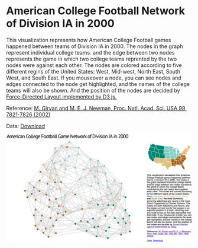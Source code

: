 # American College Football Network of Division IA in 2000
<p>This visualization represents how American College Football games happened between teams of Division IA in 2000.  The nodes in the graph represent individual college teams. and the edge between two nodes represents the game in which two college teams reprented by the two nodes were against each other.  The nodes are colored according to five different regins of the United States: <span id="west">West</span>, <span id="mid-west">Mid-west</span>, <span id="north-east">North East</span>, <span id="south-west">South West</span>, and <span id="south-east">South East</span>.  If you mouseover a node, you can see nodes and edges connected to the node get highlighted, and the names of the college teams will also be shown. And the position of the nodes are decided by <a href="https://github.com/mbostock/d3/wiki/Force-Layout">Force-Directed Layout implemented by D3.js.</a></p>
    <p>Reference: <a href="http://www.pnas.org/content/99/12/7821.full.pdf">M. Girvan and M. E. J. Newman, Proc. Natl. Acad. Sci. USA 99, 7821-7826 (2002)</a></p>
    <p>Data: <a href="http://www-personal.umich.edu/~mejn/netdata/football.zip">Download</a></p>
<img src="1.png"/>
